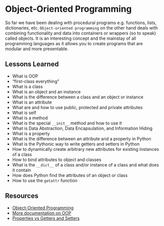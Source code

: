 # Object-Oriented Programming

So far we have been dealing with procedural programs e.g. functions, lists, dictionaries, etc. 
`Object-oriented programming` on the other hand deals with combining functionality and data into containers or wrappers (so to speak) called objects. It is an interesting concept and the mainstay of all programming languages as it allows you to create programs that are modular and more presentable.

## Lessons Learned
- What is OOP
- “first-class everything”
- What is a class
- What is an object and an instance
- What is the difference between a class and an object or instance
- What is an attribute
- What are and how to use public, protected and private attributes
- What is self
- What is a method
- What is the special `__init__` method and how to use it
- What is Data Abstraction, Data Encapsulation, and Information Hiding
- What is a property
- What is the difference between an attribute and a property in Python
- What is the Pythonic way to write getters and setters in Python
- How to dynamically create arbitrary new attributes for existing instances of a class
- How to bind attributes to object and classes
- What is the `__dict__` of a class and/or instance of a class and what does it contain
- How does Python find the attributes of an object or class
- How to use the `getattr` function

## Resources
- [Object-Oriented Programming](https://python.swaroopch.com/oop.html)
- [More documentation on OOP](https://python-course.eu/oop/object-oriented-programming.php)
- [Properties vs Getters and Setters](https://python-course.eu/oop/properties-vs-getters-and-setters.php)
